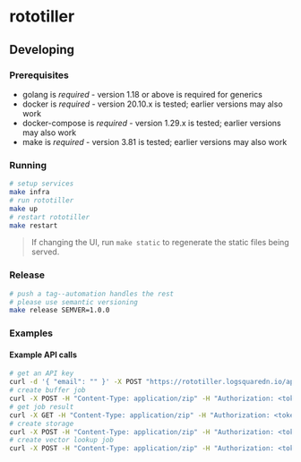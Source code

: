 # rototiller

## Developing

### Prerequisites

* golang is *required* - version 1.18 or above is required for generics
* docker is *required* - version 20.10.x is tested; earlier versions may also work
* docker-compose is *required* - version 1.29.x is tested; earlier versions may also work
* make is *required* - version 3.81 is tested; earlier versions may also work

### Running

```sh
# setup services
make infra
# run rototiller
make up
# restart rototiller
make restart
```

> If changing the UI, run `make static` to regenerate the static files being served.

### Release

```sh
# push a tag--automation handles the rest
# please use semantic versioning
make release SEMVER=1.0.0
```

### Examples

#### Example API calls

```sh
# get an API key
curl -d '{ "email": "" }' -X POST "https://rototiller.logsquaredn.io/api/v1/api-key"
# create buffer job
curl -X POST -H "Content-Type: application/zip" -H "Authorization: <token>" --data-binary '@/path/to/a.zip' "https://rototiller.logsquaredn.io/api/v1/jobs/buffer?buffer-distance=5&quadrant-segment-count=50"
# get job result
curl -X GET -H "Content-Type: application/zip" -H "Authorization: <token>" -o "/path/to/a.zip" "https://rototiller.logsquaredn.io/api/v1/jobs/9b45f141-a137-4f52-a36f-2640129d92e8/output/content"
# create storage
curl -X POST -H "Content-Type: application/zip" -H "Authorization: <token>" --data-binary '@/path/to/a.zip' "https://rototiller.logsquaredn.io/api/v1/storages?name=<name>"
# create vector lookup job
curl -X POST -H "Content-Type: application/zip" -H "Authorization: <token>" --data-binary '@/path/to/a.zip' "https://rototiller.logsquaredn.io/api/v1/jobs/vectorlookup?attributes=RADII,ADVNUM&latitude=20.33&longitude=-64.23"
```

